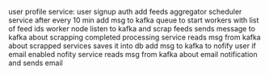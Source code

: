 user profile service:
    user signup
    auth
    add feeds
aggregator scheduler service
    after every 10 min add msg to kafka queue to start workers with list of feed ids
worker node
    listen to kafka and scrap feeds
    sends message to kafka about scrapping completed
processing service
    reads msg from kafka about scrapped services
    saves it into db
    add msg to kafka to nofify user if email enabled
nofity service
    reads msg from kafka about email notification and sends email
